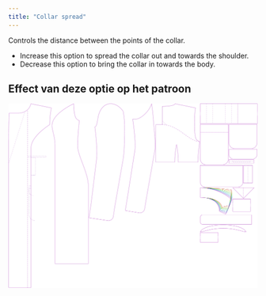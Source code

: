 ```yaml
---
title: "Collar spread"
---
```


Controls the distance between the points of the collar.

- Increase this option to spread the collar out and towards the shoulder.
- Decrease this option to bring the collar in towards the body.

## Effect van deze optie op het patroon

![Deze afbeelding toont het effect van deze optie door meerdere varianten die een andere waarde hebben voor deze optie te vervangen](carlita_collarspread_sample.svg "Effect van deze optie op het patroon")
